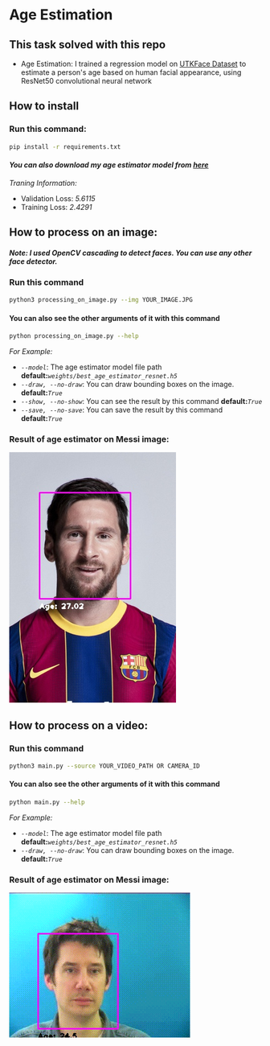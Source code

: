 # Age Estimation
## This task solved with this repo
- Age Estimation: I trained a regression model on [UTKFace Dataset](https://www.kaggle.com/jangedoo/utkface-new) to estimate a person's age based on human facial appearance, using ResNet50 convolutional neural network

## How to install
### Run this command:
```bash
pip install -r requirements.txt
```
#### ***You can also download my age estimator model from [here](https://drive.google.com/file/d/1-AV5YBOrg1QjalfOzf4-kZrj4xD6NzP_/view?usp=sharing)***
*Traning Information:*
- Validation Loss: *5.6115*
- Training Loss: *2.4291*

## How to process on an image:
#### *Note: I used OpenCV cascading to detect faces. You can use any other face detector.*
### Run this command
```bash
python3 processing_on_image.py --img YOUR_IMAGE.JPG
```
#### You can also see the other arguments of it with this command
```bash
python processing_on_image.py --help
```
*For Example:*
- *`--model`*: The age estimator model file path **default:***`weights/best_age_estimator_resnet.h5`*
- *`--draw, --no-draw`*: You can draw bounding boxes on the image. **default:***`True`*
- *`--show, --no-show`*: You can see the result by this command **default:***`True`*
- *`--save, --no-save`*: You can save the result by this command **default:***`True`*

### Result of age estimator on Messi image:
![Result Of Identification](./io/outputs/output.jpg)


## How to process on a video:
### Run this command
```bash
python3 main.py --source YOUR_VIDEO_PATH OR CAMERA_ID
```
#### You can also see the other arguments of it with this command
```bash
python main.py --help
```
*For Example:*
- *`--model`*: The age estimator model file path **default:***`weights/best_age_estimator_resnet.h5`*
- *`--draw, --no-draw`*: You can draw bounding boxes on the image. **default:***`True`*

### Result of age estimator on Messi image:
<!-- TODO: change it to a gif -->
![Result Of Identification](./io/outputs/result.gif)
